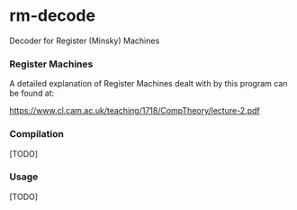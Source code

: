 # rm-decode
Decoder for Register (Minsky) Machines

### Register Machines
A detailed explanation of Register Machines dealt with by this program can be found at:

https://www.cl.cam.ac.uk/teaching/1718/CompTheory/lecture-2.pdf

### Compilation

[TODO]

### Usage

[TODO]
